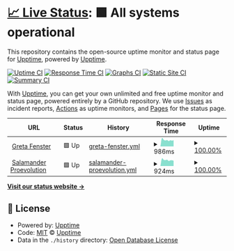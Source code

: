 # [📈 Live Status](https://onedot-digital-crew.github.io): <!--live status--> **🟩 All systems operational**

This repository contains the open-source uptime monitor and status page for [Upptime](https://upptime.js.org), powered by [Upptime](https://github.com/upptime/upptime).

[![Uptime CI](https://github.com/onedot-digital-crew/upptime/workflows/Uptime%20CI/badge.svg)](https://github.com/onedot-digital-crew/upptime/actions?query=workflow%3A%22Uptime+CI%22)
[![Response Time CI](https://github.com/onedot-digital-crew/upptime/workflows/Response%20Time%20CI/badge.svg)](https://github.com/onedot-digital-crew/upptime/actions?query=workflow%3A%22Response+Time+CI%22)
[![Graphs CI](https://github.com/onedot-digital-crew/upptime/workflows/Graphs%20CI/badge.svg)](https://github.com/onedot-digital-crew/upptime/actions?query=workflow%3A%22Graphs+CI%22)
[![Static Site CI](https://github.com/onedot-digital-crew/upptime/workflows/Static%20Site%20CI/badge.svg)](https://github.com/onedot-digital-crew/upptime/actions?query=workflow%3A%22Static+Site+CI%22)
[![Summary CI](https://github.com/onedot-digital-crew/upptime/workflows/Summary%20CI/badge.svg)](https://github.com/onedot-digital-crew/upptime/actions?query=workflow%3A%22Summary+CI%22)

With [Upptime](https://upptime.js.org), you can get your own unlimited and free uptime monitor and status page, powered entirely by a GitHub repository. We use [Issues](https://github.com/upptime/upptime/issues) as incident reports, [Actions](https://github.com/onedot-digital-crew/upptime/actions) as uptime monitors, and [Pages](https://onedot-digital-crew.github.io) for the status page.

<!--start: status pages-->
<!-- This summary is generated by Upptime (https://github.com/upptime/upptime) -->
<!-- Do not edit this manually, your changes will be overwritten -->
<!-- prettier-ignore -->
| URL | Status | History | Response Time | Uptime |
| --- | ------ | ------- | ------------- | ------ |
| <img alt="" src="https://icons.duckduckgo.com/ip3/greta-fenster.com.ico" height="13"> [Greta Fenster](https://greta-fenster.com) | 🟩 Up | [greta-fenster.yml](https://github.com/onedot-digital-crew/upptime/commits/HEAD/history/greta-fenster.yml) | <details><summary><img alt="Response time graph" src="./graphs/greta-fenster/response-time-week.png" height="20"> 986ms</summary><br><a href="https://onedot-digital-crew.github.io/upptime/history/greta-fenster"><img alt="Response time 986" src="https://img.shields.io/endpoint?url=https%3A%2F%2Fraw.githubusercontent.com%2Fonedot-digital-crew%2Fupptime%2FHEAD%2Fapi%2Fgreta-fenster%2Fresponse-time.json"></a><br><a href="https://onedot-digital-crew.github.io/upptime/history/greta-fenster"><img alt="24-hour response time 986" src="https://img.shields.io/endpoint?url=https%3A%2F%2Fraw.githubusercontent.com%2Fonedot-digital-crew%2Fupptime%2FHEAD%2Fapi%2Fgreta-fenster%2Fresponse-time-day.json"></a><br><a href="https://onedot-digital-crew.github.io/upptime/history/greta-fenster"><img alt="7-day response time 986" src="https://img.shields.io/endpoint?url=https%3A%2F%2Fraw.githubusercontent.com%2Fonedot-digital-crew%2Fupptime%2FHEAD%2Fapi%2Fgreta-fenster%2Fresponse-time-week.json"></a><br><a href="https://onedot-digital-crew.github.io/upptime/history/greta-fenster"><img alt="30-day response time 986" src="https://img.shields.io/endpoint?url=https%3A%2F%2Fraw.githubusercontent.com%2Fonedot-digital-crew%2Fupptime%2FHEAD%2Fapi%2Fgreta-fenster%2Fresponse-time-month.json"></a><br><a href="https://onedot-digital-crew.github.io/upptime/history/greta-fenster"><img alt="1-year response time 986" src="https://img.shields.io/endpoint?url=https%3A%2F%2Fraw.githubusercontent.com%2Fonedot-digital-crew%2Fupptime%2FHEAD%2Fapi%2Fgreta-fenster%2Fresponse-time-year.json"></a></details> | <details><summary><a href="https://onedot-digital-crew.github.io/upptime/history/greta-fenster">100.00%</a></summary><a href="https://onedot-digital-crew.github.io/upptime/history/greta-fenster"><img alt="All-time uptime 100.00%" src="https://img.shields.io/endpoint?url=https%3A%2F%2Fraw.githubusercontent.com%2Fonedot-digital-crew%2Fupptime%2FHEAD%2Fapi%2Fgreta-fenster%2Fuptime.json"></a><br><a href="https://onedot-digital-crew.github.io/upptime/history/greta-fenster"><img alt="24-hour uptime 100.00%" src="https://img.shields.io/endpoint?url=https%3A%2F%2Fraw.githubusercontent.com%2Fonedot-digital-crew%2Fupptime%2FHEAD%2Fapi%2Fgreta-fenster%2Fuptime-day.json"></a><br><a href="https://onedot-digital-crew.github.io/upptime/history/greta-fenster"><img alt="7-day uptime 100.00%" src="https://img.shields.io/endpoint?url=https%3A%2F%2Fraw.githubusercontent.com%2Fonedot-digital-crew%2Fupptime%2FHEAD%2Fapi%2Fgreta-fenster%2Fuptime-week.json"></a><br><a href="https://onedot-digital-crew.github.io/upptime/history/greta-fenster"><img alt="30-day uptime 100.00%" src="https://img.shields.io/endpoint?url=https%3A%2F%2Fraw.githubusercontent.com%2Fonedot-digital-crew%2Fupptime%2FHEAD%2Fapi%2Fgreta-fenster%2Fuptime-month.json"></a><br><a href="https://onedot-digital-crew.github.io/upptime/history/greta-fenster"><img alt="1-year uptime 100.00%" src="https://img.shields.io/endpoint?url=https%3A%2F%2Fraw.githubusercontent.com%2Fonedot-digital-crew%2Fupptime%2FHEAD%2Fapi%2Fgreta-fenster%2Fuptime-year.json"></a></details>
| <img alt="" src="https://icons.duckduckgo.com/ip3/salamander-proevolution.com.ico" height="13"> [Salamander Proevolution](https://salamander-proevolution.com) | 🟩 Up | [salamander-proevolution.yml](https://github.com/onedot-digital-crew/upptime/commits/HEAD/history/salamander-proevolution.yml) | <details><summary><img alt="Response time graph" src="./graphs/salamander-proevolution/response-time-week.png" height="20"> 924ms</summary><br><a href="https://onedot-digital-crew.github.io/upptime/history/salamander-proevolution"><img alt="Response time 924" src="https://img.shields.io/endpoint?url=https%3A%2F%2Fraw.githubusercontent.com%2Fonedot-digital-crew%2Fupptime%2FHEAD%2Fapi%2Fsalamander-proevolution%2Fresponse-time.json"></a><br><a href="https://onedot-digital-crew.github.io/upptime/history/salamander-proevolution"><img alt="24-hour response time 924" src="https://img.shields.io/endpoint?url=https%3A%2F%2Fraw.githubusercontent.com%2Fonedot-digital-crew%2Fupptime%2FHEAD%2Fapi%2Fsalamander-proevolution%2Fresponse-time-day.json"></a><br><a href="https://onedot-digital-crew.github.io/upptime/history/salamander-proevolution"><img alt="7-day response time 924" src="https://img.shields.io/endpoint?url=https%3A%2F%2Fraw.githubusercontent.com%2Fonedot-digital-crew%2Fupptime%2FHEAD%2Fapi%2Fsalamander-proevolution%2Fresponse-time-week.json"></a><br><a href="https://onedot-digital-crew.github.io/upptime/history/salamander-proevolution"><img alt="30-day response time 924" src="https://img.shields.io/endpoint?url=https%3A%2F%2Fraw.githubusercontent.com%2Fonedot-digital-crew%2Fupptime%2FHEAD%2Fapi%2Fsalamander-proevolution%2Fresponse-time-month.json"></a><br><a href="https://onedot-digital-crew.github.io/upptime/history/salamander-proevolution"><img alt="1-year response time 924" src="https://img.shields.io/endpoint?url=https%3A%2F%2Fraw.githubusercontent.com%2Fonedot-digital-crew%2Fupptime%2FHEAD%2Fapi%2Fsalamander-proevolution%2Fresponse-time-year.json"></a></details> | <details><summary><a href="https://onedot-digital-crew.github.io/upptime/history/salamander-proevolution">100.00%</a></summary><a href="https://onedot-digital-crew.github.io/upptime/history/salamander-proevolution"><img alt="All-time uptime 100.00%" src="https://img.shields.io/endpoint?url=https%3A%2F%2Fraw.githubusercontent.com%2Fonedot-digital-crew%2Fupptime%2FHEAD%2Fapi%2Fsalamander-proevolution%2Fuptime.json"></a><br><a href="https://onedot-digital-crew.github.io/upptime/history/salamander-proevolution"><img alt="24-hour uptime 100.00%" src="https://img.shields.io/endpoint?url=https%3A%2F%2Fraw.githubusercontent.com%2Fonedot-digital-crew%2Fupptime%2FHEAD%2Fapi%2Fsalamander-proevolution%2Fuptime-day.json"></a><br><a href="https://onedot-digital-crew.github.io/upptime/history/salamander-proevolution"><img alt="7-day uptime 100.00%" src="https://img.shields.io/endpoint?url=https%3A%2F%2Fraw.githubusercontent.com%2Fonedot-digital-crew%2Fupptime%2FHEAD%2Fapi%2Fsalamander-proevolution%2Fuptime-week.json"></a><br><a href="https://onedot-digital-crew.github.io/upptime/history/salamander-proevolution"><img alt="30-day uptime 100.00%" src="https://img.shields.io/endpoint?url=https%3A%2F%2Fraw.githubusercontent.com%2Fonedot-digital-crew%2Fupptime%2FHEAD%2Fapi%2Fsalamander-proevolution%2Fuptime-month.json"></a><br><a href="https://onedot-digital-crew.github.io/upptime/history/salamander-proevolution"><img alt="1-year uptime 100.00%" src="https://img.shields.io/endpoint?url=https%3A%2F%2Fraw.githubusercontent.com%2Fonedot-digital-crew%2Fupptime%2FHEAD%2Fapi%2Fsalamander-proevolution%2Fuptime-year.json"></a></details>

<!--end: status pages-->

[**Visit our status website →**](https://onedot-digital-crew.github.io)

## 📄 License

- Powered by: [Upptime](https://github.com/upptime/upptime)
- Code: [MIT](./LICENSE) © [Upptime](https://upptime.js.org)
- Data in the `./history` directory: [Open Database License](https://opendatacommons.org/licenses/odbl/1-0/)
